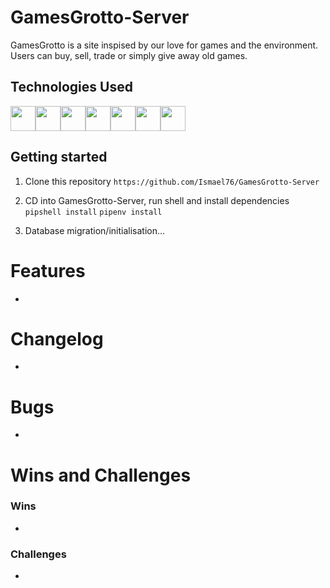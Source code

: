 # GamesGrotto-Server

GamesGrotto is a site inspised by our love for games and the environment. Users can buy, sell, trade or simply give away old games.


## Technologies Used
<img src="https://cdn.jsdelivr.net/gh/devicons/devicon/icons/python/python-original.svg" height=40/><img src="https://cdn.jsdelivr.net/gh/devicons/devicon/icons/flask/flask-original.svg" height=40/><img src="https://cdn.jsdelivr.net/gh/devicons/devicon/icons/sqlalchemy/sqlalchemy-original.svg" height=40/><img  src="https://cdn.jsdelivr.net/gh/devicons/devicon/icons/javascript/javascript-original.svg"  height=40/><img src="https://cdn.jsdelivr.net/gh/devicons/devicon/icons/react/react-original.svg" height=40/><img  src="https://cdn.jsdelivr.net/gh/devicons/devicon/icons/css3/css3-original.svg"  height=40/><img  src="https://cdn.jsdelivr.net/gh/devicons/devicon/icons/html5/html5-original.svg"  height=40/>

## Getting started

1. Clone this repository
    ```https://github.com/Ismael76/GamesGrotto-Server```

2. CD into GamesGrotto-Server, run shell and install dependencies
    ```pipshell install```
    ```pipenv install```

3. Database migration/initialisation...



# Features
-



# Changelog
-



# Bugs
-


# Wins and Challenges
### Wins
-

### Challenges
-
